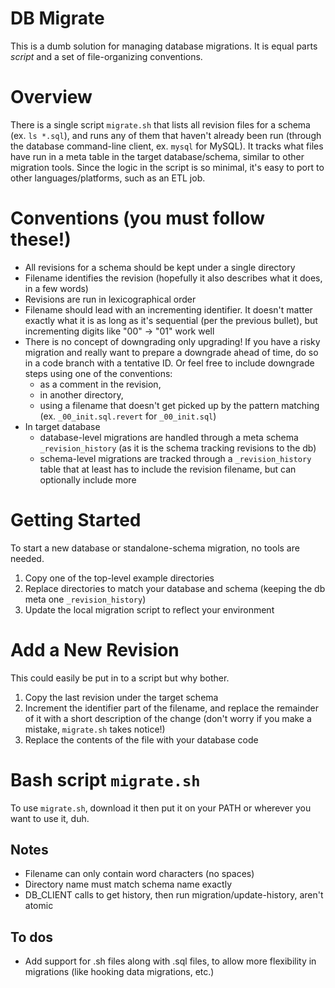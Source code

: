 # DB Migrate

This is a dumb solution for managing database migrations. It is equal parts _script_ and a set of file-organizing conventions.

# Overview

There is a single script `migrate.sh` that lists all revision files for a schema (ex. `ls *.sql`), and runs any of them that haven't already been run (through the database command-line client, ex. `mysql` for MySQL). It tracks what files have run in a meta table in the target database/schema, similar to other migration tools. Since the logic in the script is so minimal, it's easy to port to other languages/platforms, such as an ETL job.

# Conventions (you must follow these!)
* All revisions for a schema should be kept under a single directory
* Filename identifies the revision (hopefully it also describes what it does, in a few words)
* Revisions are run in lexicographical order
* Filename should lead with an incrementing identifier.
  It doesn't matter exactly what it is as long as it's sequential (per the previous bullet),
  but incrementing digits like "00" -> "01" work well
* There is no concept of downgrading only upgrading!
  If you have a risky migration and really want to prepare a downgrade ahead of time,
  do so in a code branch with a tentative ID.
  Or feel free to include downgrade steps using one of the conventions:
  * as a comment in the revision,
  * in another directory,
  * using a filename that doesn't get picked up by the pattern matching (ex. `_00_init.sql.revert` for `_00_init.sql`)
* In target database
  * database-level migrations are handled through a meta schema `_revision_history` (as it is the schema tracking revisions to the db)
  * schema-level migrations are tracked through a `_revision_history` table that at least has to include the revision filename, but can optionally include more

# Getting Started

To start a new database or standalone-schema migration, no tools are needed.

1. Copy one of the top-level example directories
1. Replace directories to match your database and schema (keeping the db meta one `_revision_history`)
1. Update the local migration script to reflect your environment

# Add a New Revision

This could easily be put in to a script but why bother.

1. Copy the last revision under the target schema
1. Increment the identifier part of the filename, and replace the remainder of it with a short description of the change (don't worry if you make a mistake, `migrate.sh` takes notice!)
1. Replace the contents of the file with your database code

# Bash script `migrate.sh`

To use `migrate.sh`, download it then put it on your PATH or wherever you want to use it, duh.

## Notes
* Filename can only contain word characters (no spaces)
* Directory name must match schema name exactly
* DB_CLIENT calls to get history, then run migration/update-history, aren't atomic

## To dos
* Add support for .sh files along with .sql files, to allow more flexibility in migrations (like hooking data migrations, etc.)
